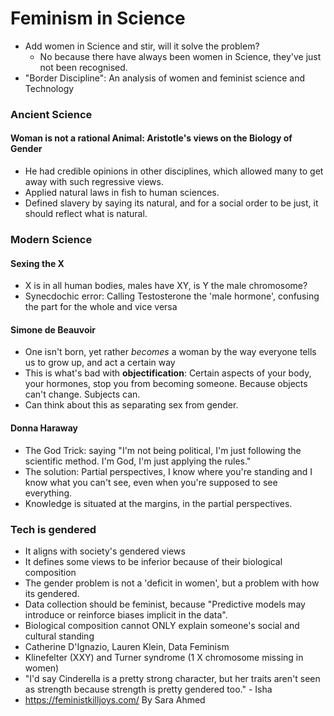 # Feminism in Science
- Add women in Science and stir, will it solve the problem?
	- No because there have always been women in Science, they've just not been recognised.
- "Border Discipline": An analysis of women and feminist science and Technology

### Ancient Science
#### Woman is not a rational Animal: Aristotle's views on the Biology of Gender
- He had credible opinions in other disciplines, which allowed many to get away with such regressive views.
- Applied natural laws in fish to human sciences.
- Defined slavery by saying its natural, and for a social order to be just, it should reflect what is natural.

### Modern Science
#### Sexing the X
- X is in all human bodies, males have XY, is Y the male chromosome?
- Synecdochic error: Calling Testosterone the 'male hormone', confusing the part for the whole and vice versa

#### Simone de Beauvoir
- One isn't born, yet rather _becomes_ a woman by the way everyone tells us to grow up, and act a certain way
- This is what's bad with **objectification**: Certain aspects of your body, your hormones, stop you from becoming someone. Because objects can't change. Subjects can.
- Can think about this as separating sex from gender.

#### Donna Haraway
- The God Trick: saying "I'm not being political, I'm just following the scientific method. I'm God, I'm just applying the rules."
- The solution: Partial perspectives, I know where you're standing and I know what you can't see, even when you're supposed to see everything.
- Knowledge is situated at the margins, in the partial perspectives.

### Tech is gendered
- It aligns with society's gendered views
- It defines some views to be inferior because of their biological composition
- The gender problem is not a 'deficit in women', but a problem with how its gendered.
- Data collection should be feminist, because "Predictive models may introduce or reinforce biases implicit in the data".
- Biological composition cannot ONLY explain someone's social and cultural standing
- Catherine D'Ignazio, Lauren Klein, Data Feminism
- Klinefelter (XXY) and Turner syndrome (1 X chromosome missing in women)
- "I'd say Cinderella is a pretty strong character, but her traits aren't seen as strength because strength is pretty gendered too." - Isha
- https://feministkilljoys.com/ By Sara Ahmed